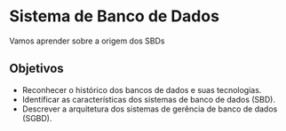 # Sistema de Banco de Dados

Vamos aprender sobre a origem dos SBDs

## Objetivos

- Reconhecer o histórico dos bancos de dados e suas tecnologias.
- Identificar as características dos sistemas de banco de dados (SBD).
- Descrever a arquitetura dos sistemas de gerência de banco de dados (SGBD).
